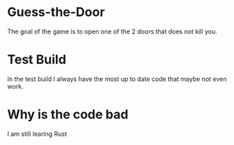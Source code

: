 # Guess-the-Door
The goal of the game is to open one of the 2 doors that does not kill you.
# Test Build 
In the test build I always have the most up to date code that maybe not even work. 
# Why is the code bad 
I am still learing Rust
